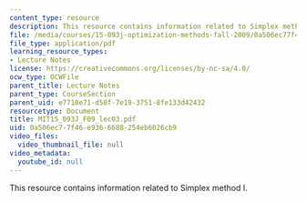 ```yaml
---
content_type: resource
description: This resource contains information related to Simplex method I.
file: /media/courses/15-093j-optimization-methods-fall-2009/0a506ec77f46e9366688254eb6026cb9_MIT15_093J_F09_lec03.pdf
file_type: application/pdf
learning_resource_types:
- Lecture Notes
license: https://creativecommons.org/licenses/by-nc-sa/4.0/
ocw_type: OCWFile
parent_title: Lecture Notes
parent_type: CourseSection
parent_uid: e7710e71-d58f-7e19-3751-8fe133d42432
resourcetype: Document
title: MIT15_093J_F09_lec03.pdf
uid: 0a506ec7-7f46-e936-6688-254eb6026cb9
video_files:
  video_thumbnail_file: null
video_metadata:
  youtube_id: null
---
```

This resource contains information related to Simplex method I.
